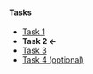 #### Tasks ####

* [Task 1](./task-1.md)
* **Task 2 <-**
* [Task 3](./task-3.md)
* [Task 4 (optional)](./task-4.md)
